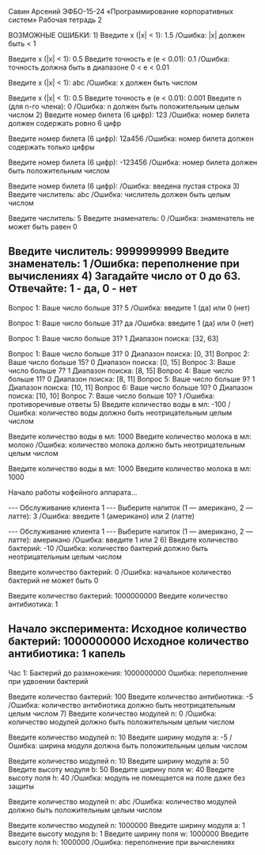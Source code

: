 Савин Арсений ЭФБО-15-24
«Программирование корпоративных систем»
Рабочая тетрадь 2

ВОЗМОЖНЫЕ ОШИБКИ:
1)
Введите x (|x| < 1): 1.5
/Ошибка: |x| должен быть < 1

Введите x (|x| < 1): 0.5
Введите точность e (e < 0.01): 0.1
/Ошибка: точность должна быть в диапазоне 0 < e < 0.01

Введите x (|x| < 1): abc
/Ошибка: x должен быть числом

Введите x (|x| < 1): 0.5
Введите точность e (e < 0.01): 0.001
Введите n (для n-го члена): 0
/Ошибка: n должен быть положительным целым числом
2)
Введите номер билета (6 цифр): 123
/Ошибка: номер билета должен содержать ровно 6 цифр

Введите номер билета (6 цифр): 12a456
/Ошибка: номер билета должен содержать только цифры

Введите номер билета (6 цифр): -123456
/Ошибка: номер билета должен быть положительным числом

Введите номер билета (6 цифр): 
/Ошибка: введена пустая строка
3)
Введите числитель: abc
/Ошибка: числитель должен быть целым числом

Введите числитель: 5
Введите знаменатель: 0
/Ошибка: знаменатель не может быть равен 0

Введите числитель: 9999999999
Введите знаменатель: 1
/Ошибка: переполнение при вычислениях
4)
Загадайте число от 0 до 63. Отвечайте: 1 - да, 0 - нет
------------------------------------------------------
Вопрос 1: Ваше число больше 31? 5
/Ошибка: введите 1 (да) или 0 (нет)

Вопрос 1: Ваше число больше 31? да
/Ошибка: введите 1 (да) или 0 (нет)

Вопрос 1: Ваше число больше 31? 1
Диапазон поиска: [32, 63]

Вопрос 1: Ваше число больше 31? 0
Диапазон поиска: [0, 31]
Вопрос 2: Ваше число больше 15? 0
Диапазон поиска: [0, 15]
Вопрос 3: Ваше число больше 7? 1
Диапазон поиска: [8, 15]
Вопрос 4: Ваше число больше 11? 0
Диапазон поиска: [8, 11]
Вопрос 5: Ваше число больше 9? 1
Диапазон поиска: [10, 11]
Вопрос 6: Ваше число больше 10? 0
Диапазон поиска: [10, 10]
Вопрос 7: Ваше число больше 10? 1
/Ошибка: противоречивые ответы
5)
Введите количество воды в мл: -100
/Ошибка: количество воды должно быть неотрицательным целым числом

Введите количество воды в мл: 1000
Введите количество молока в мл: молоко
/Ошибка: количество молока должно быть неотрицательным целым числом

Введите количество воды в мл: 1000
Введите количество молока в мл: 1000

Начало работы кофейного аппарата...

--- Обслуживание клиента 1 ---
Выберите напиток (1 — американо, 2 — латте): 3
/Ошибка: введите 1 (американо) или 2 (латте)

--- Обслуживание клиента 1 ---
Выберите напиток (1 — американо, 2 — латте): американо
/Ошибка: введите 1 или 2
6)
Введите количество бактерий: -10
/Ошибка: количество бактерий должно быть неотрицательным целым числом

Введите количество бактерий: 0
/Ошибка: начальное количество бактерий не может быть 0

Введите количество бактерий: 1000000000
Введите количество антибиотика: 1

Начало эксперимента:
Исходное количество бактерий: 1000000000
Исходное количество антибиотика: 1 капель
--------------------------------------------------

Час 1:
Бактерий до размножения: 1000000000
Ошибка: переполнение при удвоении бактерий

Введите количество бактерий: 100
Введите количество антибиотика: -5
/Ошибка: количество антибиотика должно быть неотрицательным целым числом
7)
Введите количество модулей n: 0
/Ошибка: количество модулей должно быть положительным целым числом

Введите количество модулей n: 10
Введите ширину модуля a: -5
/Ошибка: ширина модуля должна быть положительным целым числом

Введите количество модулей n: 10
Введите ширину модуля a: 50
Введите высоту модуля b: 50
Введите ширину поля w: 40
Введите высоту поля h: 40
/Ошибка: модуль не помещается на поле даже без защиты

Введите количество модулей n: abc
/Ошибка: количество модулей должно быть положительным целым числом

Введите количество модулей n: 1000000
Введите ширину модуля a: 1
Введите высоту модуля b: 1
Введите ширину поля w: 1000000
Введите высоту поля h: 1000000
/Ошибка: переполнение при вычислениях
